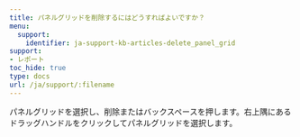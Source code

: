 ```yaml
---
title: パネルグリッドを削除するにはどうすればよいですか？
menu:
  support:
    identifier: ja-support-kb-articles-delete_panel_grid
support:
- レポート
toc_hide: true
type: docs
url: /ja/support/:filename
---
```


パネルグリッドを選択し、削除またはバックスペースを押します。右上隅にあるドラッグハンドルをクリックしてパネルグリッドを選択します。